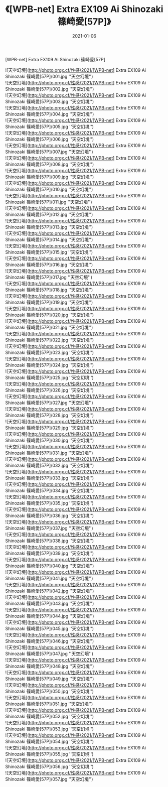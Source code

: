 ﻿---
layout: post
title:  《[WPB-net] Extra EX109 Ai Shinozaki 篠崎愛[57P]》
date:   2021-01-06
img: http://photo.orgx.cf/性感/2021/[WPB-net] Extra EX109 Ai Shinozaki 篠崎愛[57P]/000.jpg
tags: [美女, 性感, 泳衣]
---

[WPB-net] Extra EX109 Ai Shinozaki 篠崎愛[57P]



![天空幻境](http://photo.orgx.cf/性感/2021/[WPB-net] Extra EX109 Ai Shinozaki 篠崎愛[57P]/001.jpg ''天空幻境'') <br>
![天空幻境](http://photo.orgx.cf/性感/2021/[WPB-net] Extra EX109 Ai Shinozaki 篠崎愛[57P]/002.jpg ''天空幻境'') <br>
![天空幻境](http://photo.orgx.cf/性感/2021/[WPB-net] Extra EX109 Ai Shinozaki 篠崎愛[57P]/003.jpg ''天空幻境'') <br>
![天空幻境](http://photo.orgx.cf/性感/2021/[WPB-net] Extra EX109 Ai Shinozaki 篠崎愛[57P]/004.jpg ''天空幻境'') <br>
![天空幻境](http://photo.orgx.cf/性感/2021/[WPB-net] Extra EX109 Ai Shinozaki 篠崎愛[57P]/005.jpg ''天空幻境'') <br>
![天空幻境](http://photo.orgx.cf/性感/2021/[WPB-net] Extra EX109 Ai Shinozaki 篠崎愛[57P]/006.jpg ''天空幻境'') <br>
![天空幻境](http://photo.orgx.cf/性感/2021/[WPB-net] Extra EX109 Ai Shinozaki 篠崎愛[57P]/007.jpg ''天空幻境'') <br>
![天空幻境](http://photo.orgx.cf/性感/2021/[WPB-net] Extra EX109 Ai Shinozaki 篠崎愛[57P]/008.jpg ''天空幻境'') <br>
![天空幻境](http://photo.orgx.cf/性感/2021/[WPB-net] Extra EX109 Ai Shinozaki 篠崎愛[57P]/009.jpg ''天空幻境'') <br>
![天空幻境](http://photo.orgx.cf/性感/2021/[WPB-net] Extra EX109 Ai Shinozaki 篠崎愛[57P]/010.jpg ''天空幻境'') <br>
![天空幻境](http://photo.orgx.cf/性感/2021/[WPB-net] Extra EX109 Ai Shinozaki 篠崎愛[57P]/011.jpg ''天空幻境'') <br>
![天空幻境](http://photo.orgx.cf/性感/2021/[WPB-net] Extra EX109 Ai Shinozaki 篠崎愛[57P]/012.jpg ''天空幻境'') <br>
![天空幻境](http://photo.orgx.cf/性感/2021/[WPB-net] Extra EX109 Ai Shinozaki 篠崎愛[57P]/013.jpg ''天空幻境'') <br>
![天空幻境](http://photo.orgx.cf/性感/2021/[WPB-net] Extra EX109 Ai Shinozaki 篠崎愛[57P]/014.jpg ''天空幻境'') <br>
![天空幻境](http://photo.orgx.cf/性感/2021/[WPB-net] Extra EX109 Ai Shinozaki 篠崎愛[57P]/015.jpg ''天空幻境'') <br>
![天空幻境](http://photo.orgx.cf/性感/2021/[WPB-net] Extra EX109 Ai Shinozaki 篠崎愛[57P]/016.jpg ''天空幻境'') <br>
![天空幻境](http://photo.orgx.cf/性感/2021/[WPB-net] Extra EX109 Ai Shinozaki 篠崎愛[57P]/017.jpg ''天空幻境'') <br>
![天空幻境](http://photo.orgx.cf/性感/2021/[WPB-net] Extra EX109 Ai Shinozaki 篠崎愛[57P]/018.jpg ''天空幻境'') <br>
![天空幻境](http://photo.orgx.cf/性感/2021/[WPB-net] Extra EX109 Ai Shinozaki 篠崎愛[57P]/019.jpg ''天空幻境'') <br>
![天空幻境](http://photo.orgx.cf/性感/2021/[WPB-net] Extra EX109 Ai Shinozaki 篠崎愛[57P]/020.jpg ''天空幻境'') <br>
![天空幻境](http://photo.orgx.cf/性感/2021/[WPB-net] Extra EX109 Ai Shinozaki 篠崎愛[57P]/021.jpg ''天空幻境'') <br>
![天空幻境](http://photo.orgx.cf/性感/2021/[WPB-net] Extra EX109 Ai Shinozaki 篠崎愛[57P]/022.jpg ''天空幻境'') <br>
![天空幻境](http://photo.orgx.cf/性感/2021/[WPB-net] Extra EX109 Ai Shinozaki 篠崎愛[57P]/023.jpg ''天空幻境'') <br>
![天空幻境](http://photo.orgx.cf/性感/2021/[WPB-net] Extra EX109 Ai Shinozaki 篠崎愛[57P]/024.jpg ''天空幻境'') <br>
![天空幻境](http://photo.orgx.cf/性感/2021/[WPB-net] Extra EX109 Ai Shinozaki 篠崎愛[57P]/025.jpg ''天空幻境'') <br>
![天空幻境](http://photo.orgx.cf/性感/2021/[WPB-net] Extra EX109 Ai Shinozaki 篠崎愛[57P]/026.jpg ''天空幻境'') <br>
![天空幻境](http://photo.orgx.cf/性感/2021/[WPB-net] Extra EX109 Ai Shinozaki 篠崎愛[57P]/027.jpg ''天空幻境'') <br>
![天空幻境](http://photo.orgx.cf/性感/2021/[WPB-net] Extra EX109 Ai Shinozaki 篠崎愛[57P]/028.jpg ''天空幻境'') <br>
![天空幻境](http://photo.orgx.cf/性感/2021/[WPB-net] Extra EX109 Ai Shinozaki 篠崎愛[57P]/029.jpg ''天空幻境'') <br>
![天空幻境](http://photo.orgx.cf/性感/2021/[WPB-net] Extra EX109 Ai Shinozaki 篠崎愛[57P]/030.jpg ''天空幻境'') <br>
![天空幻境](http://photo.orgx.cf/性感/2021/[WPB-net] Extra EX109 Ai Shinozaki 篠崎愛[57P]/031.jpg ''天空幻境'') <br>
![天空幻境](http://photo.orgx.cf/性感/2021/[WPB-net] Extra EX109 Ai Shinozaki 篠崎愛[57P]/032.jpg ''天空幻境'') <br>
![天空幻境](http://photo.orgx.cf/性感/2021/[WPB-net] Extra EX109 Ai Shinozaki 篠崎愛[57P]/033.jpg ''天空幻境'') <br>
![天空幻境](http://photo.orgx.cf/性感/2021/[WPB-net] Extra EX109 Ai Shinozaki 篠崎愛[57P]/034.jpg ''天空幻境'') <br>
![天空幻境](http://photo.orgx.cf/性感/2021/[WPB-net] Extra EX109 Ai Shinozaki 篠崎愛[57P]/035.jpg ''天空幻境'') <br>
![天空幻境](http://photo.orgx.cf/性感/2021/[WPB-net] Extra EX109 Ai Shinozaki 篠崎愛[57P]/036.jpg ''天空幻境'') <br>
![天空幻境](http://photo.orgx.cf/性感/2021/[WPB-net] Extra EX109 Ai Shinozaki 篠崎愛[57P]/037.jpg ''天空幻境'') <br>
![天空幻境](http://photo.orgx.cf/性感/2021/[WPB-net] Extra EX109 Ai Shinozaki 篠崎愛[57P]/038.jpg ''天空幻境'') <br>
![天空幻境](http://photo.orgx.cf/性感/2021/[WPB-net] Extra EX109 Ai Shinozaki 篠崎愛[57P]/039.jpg ''天空幻境'') <br>
![天空幻境](http://photo.orgx.cf/性感/2021/[WPB-net] Extra EX109 Ai Shinozaki 篠崎愛[57P]/040.jpg ''天空幻境'') <br>
![天空幻境](http://photo.orgx.cf/性感/2021/[WPB-net] Extra EX109 Ai Shinozaki 篠崎愛[57P]/041.jpg ''天空幻境'') <br>
![天空幻境](http://photo.orgx.cf/性感/2021/[WPB-net] Extra EX109 Ai Shinozaki 篠崎愛[57P]/042.jpg ''天空幻境'') <br>
![天空幻境](http://photo.orgx.cf/性感/2021/[WPB-net] Extra EX109 Ai Shinozaki 篠崎愛[57P]/043.jpg ''天空幻境'') <br>
![天空幻境](http://photo.orgx.cf/性感/2021/[WPB-net] Extra EX109 Ai Shinozaki 篠崎愛[57P]/044.jpg ''天空幻境'') <br>
![天空幻境](http://photo.orgx.cf/性感/2021/[WPB-net] Extra EX109 Ai Shinozaki 篠崎愛[57P]/045.jpg ''天空幻境'') <br>
![天空幻境](http://photo.orgx.cf/性感/2021/[WPB-net] Extra EX109 Ai Shinozaki 篠崎愛[57P]/046.jpg ''天空幻境'') <br>
![天空幻境](http://photo.orgx.cf/性感/2021/[WPB-net] Extra EX109 Ai Shinozaki 篠崎愛[57P]/047.jpg ''天空幻境'') <br>
![天空幻境](http://photo.orgx.cf/性感/2021/[WPB-net] Extra EX109 Ai Shinozaki 篠崎愛[57P]/048.jpg ''天空幻境'') <br>
![天空幻境](http://photo.orgx.cf/性感/2021/[WPB-net] Extra EX109 Ai Shinozaki 篠崎愛[57P]/049.jpg ''天空幻境'') <br>
![天空幻境](http://photo.orgx.cf/性感/2021/[WPB-net] Extra EX109 Ai Shinozaki 篠崎愛[57P]/050.jpg ''天空幻境'') <br>
![天空幻境](http://photo.orgx.cf/性感/2021/[WPB-net] Extra EX109 Ai Shinozaki 篠崎愛[57P]/051.jpg ''天空幻境'') <br>
![天空幻境](http://photo.orgx.cf/性感/2021/[WPB-net] Extra EX109 Ai Shinozaki 篠崎愛[57P]/052.jpg ''天空幻境'') <br>
![天空幻境](http://photo.orgx.cf/性感/2021/[WPB-net] Extra EX109 Ai Shinozaki 篠崎愛[57P]/053.jpg ''天空幻境'') <br>
![天空幻境](http://photo.orgx.cf/性感/2021/[WPB-net] Extra EX109 Ai Shinozaki 篠崎愛[57P]/054.jpg ''天空幻境'') <br>
![天空幻境](http://photo.orgx.cf/性感/2021/[WPB-net] Extra EX109 Ai Shinozaki 篠崎愛[57P]/055.jpg ''天空幻境'') <br>
![天空幻境](http://photo.orgx.cf/性感/2021/[WPB-net] Extra EX109 Ai Shinozaki 篠崎愛[57P]/056.jpg ''天空幻境'') <br>
![天空幻境](http://photo.orgx.cf/性感/2021/[WPB-net] Extra EX109 Ai Shinozaki 篠崎愛[57P]/057.jpg ''天空幻境'') <br>